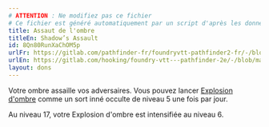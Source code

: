 ```yaml
---
# ATTENTION : Ne modifiez pas ce fichier
# Ce fichier est généré automatiquement par un script d'après les données du module Foundry VTT officiel et de sa traduction
title: Assaut de l'ombre
titleEn: Shadow’s Assault
id: 8Qn80RunXaChOM5p
urlFr: https://gitlab.com/pathfinder-fr/foundryvtt-pathfinder2-fr/-/blob/master/data/feats/8Qn80RunXaChOM5p.htm
urlEn: https://gitlab.com/hooking/foundry-vtt---pathfinder-2e/-/blob/master/packs/data/feats.db/shadow's-assault.json
layout: dons
---
```

Votre ombre assaille vos adversaires. Vous pouvez lancer [Explosion d'ombre](../sorts/explosion-d-ombre.md) comme un sort inné occulte de niveau 5 une fois par jour.

Au niveau 17, votre Explosion d'ombre est intensifiée au niveau 6.
